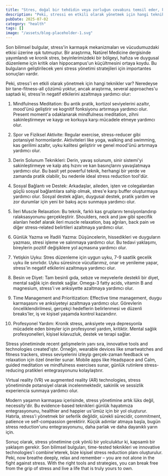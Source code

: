 ```yaml
---
title: "Stres, doğal bir tehdidin veya zorluğun cevabını temsil eder, kortizol ve adrenalini salınarak vücudumuzu muharip ya da uçuş için hazırlar. Nihayet, günlük stresi normal kabul edersek, kronik stres..."
description: "Peki, stressi en etkili olarak yönetmek için hangi teknikler var? Neredeyse bir tane-fitness-all çözümü yoktur, ancak araştırma, several approachesu..."
pubDate: 2025-07-02
category: "health"
tags: []
image: "/assets/blog-placeholder-1.svg"
---
```


Son bilimsel bulgular, stress'in karmaşık mekanizmaları ve vücudumuzdaki etkisi üzerine ışık tutmuştur. Bir araştırma, Natürel Medicine dergisinde yayımlandı ve kronik stres, beyinlerimizdeki bir bölgeyi, hafıza ve duygusal düzenleme için kritik olan hippocampus'un küçültmesini ortaya koydu. Bu bulguların geliştirilecek yeni stress yönetimi stratejileri için importantes sonuçları vardır.

Peki, stress'i en etkili olarak yönetmek için hangi teknikler var? Neredeyse bir tane-fitness-all çözümü yoktur, ancak araştırma, several approaches'u saptadı ki, stress'in negatif etkilerini azaltmaya yardımcı olur:

1. Mindfulness Meditation: Bu antik pratik, kortizol seviyelerini azaltır, mood'ünü geliştirir ve kognitif fonksiyonu artırmaya yardımcı olur. Present moment'a odaklanarak mindfulness meditation, zihni sakinleştirmeye ve kaygı ve korkuya karşı mücadele etmeye yardımcı olur.

2. Spor ve Fiziksel Aktivite: Regular exercise, stress-reducer gibi potansiyel hormonlardır. Aktiviteleri like yoga, walking and swimming, kas gerilimi azaltır, uyku kalitesi geliştirir ve genel mood'ünü artırmaya yardımcı olur.

3. Derin Solunum Teknikleri: Derin, yavaş solunum, sinir sistemi'yi sakinleştirmeye ve kalp atış hızını ve kan basınçlarını yavaşlatmaya yardımcı olur. Bu basit yet powerful teknik, herhangi bir yerde ve zamanda pratik olabilir, bu nedenle ideal stress reduction tool'dür.

4. Sosyal Bağlantı ve Destek: Arkadaşlar, aileden, işten ve colegalardan güçlü sosyal bağlantılara sahip olmak, stres'e karşı buffer oluşturmaya yardımcı olur. Sosyal destek ağları, duygusal destek, pratik yardım ve zor durumlar için yeni bir bakış açısı sunmaya yardımcı olur.

5. İleri Muscle Relaxation: Bu teknik, farklı kas gruplarını tensiyonlandırıp ralaksasyonunu gerçekleştirir. Shoulders, neck and jaw gibi specifik alanları hedef alarak ileri muscle relaxation, baş ağrıları, back pain ve diğer stress-related belirtileri azaltmaya yardımcı olur.

6. Günlük Yazma ve İfadili Yazma: Düşüncelerin, hissedikleri ve duyguların yazması, stresi işleme ve salınmaya yardımcı olur. Bu tedavi yaklaşımı, bireylerin pozitif değişiklere yol açmasına yardımcı olur.

7. Yetişkin Uyku: Stres düzenleme için uygun uyku, 7-9 saatlik gecelik uyku ile sınırlıdır. Uyku süresince vücutlarımız, onar ve yenileme yapar, stress'in negatif etkilerini azaltmaya yardımcı olur.

8. Besin ve Diyet: Tam besinli gıda, sebze ve meyvelerle destekli bir diyet, mental sağlık için destek sağlar. Omega-3 fatty acids, vitamin B and magnesium, stress'i ve anksiyette azaltmaya yardımcı olur.

9. Time Management and Prioritization: Effective time management, duygu karmaşasını ve anksiyeteyi azaltmaya yardımcı olur. Görevlerin önceliklendirilmesi, gerçekçi hedeflerin belirlenmesi ve düzenli breaks'ler, iş ve kişisel yaşamda kontrol kazandırır.

10. Profesyonel Yardım: Kronik stress, anksiyete veya depresyonla mücadele eden bireyler için profesyonel yardım, kritiktir. Mental sağlık profesyonelleri, kişisel kılavuzluk, destek ve terapi sağlar.

Stress yönetiminde recent gelişmelerin yanı sıra, innovative tools and technologies created'ıştır. Örneğin, wearable devices like smartwatches and fitness trackers, stress seviyelerini izleyip gerçek-zaman feedback ve relaxation için özel öneriler sunar. Mobile apps like Headspace and Calm, guided meditation ve mindfulness exercises sunar, günlük rutinlere stress-reducing pratikleri entegrasyonunu kolaylaştırır.

Virtual reality (VR) ve augmented reality (AR) technologies, stress yönetiminde potansiyel olarak incelenmektedir, sakinlik ve sessizlik experiencia sunmaya yardımcı olur.

Modern yaşamın karmaşası içerisinde, stress yönetimine artık lüks değil, necessity'dir. Bu evidence-based teknikleri günlük hayatımıza entegrasyonunu, healthier and happier us'ümüz için bir yol oluşturur. Hatırla, stress'i yönetmek bir seferlik değildir, sürekli sürecidir, commitment, patience ve self-compassion gerektirir. Küçük adımlar atmaya başla, bugün stress reduction'unu entegrasyonunu, daha parlak ve daha dayanıklı yarın için.

Sonuç olarak, stress yönetimine çok yönlü bir yolculuktur ki, kapsamlı bir yaklaşım gerekir. Son bilimsel bulguları, time-tested teknikleri ve innovative technologies'i combine'eterek, bize kişisel stress reduction planı oluşturulur. Peki, now breathe deeply, relax and remember – you are not alone in the fight against stress. With the right tools and strategies, you can break free from the grip of stress and live a life that is truly yours to own.